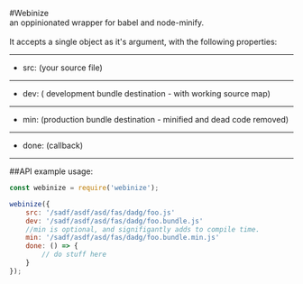 #Webinize
<br>
an oppinionated wrapper for babel and node-minify.
<br/><br/>
It accepts a single object as it's argument, with the following properties:
<hr/>

* src: (your source file)

 <hr/>

* dev: ( development bundle destination - with working source map)

<hr/>

* min: (production bundle destination - minified and dead code removed)

<hr/>

* done: (callback)

<hr/>

##API example usage:

```javascript
const webinize = require('webinize');

webinize({
    src: '/sadf/asdf/asd/fas/dadg/foo.js'
    dev: '/sadf/asdf/asd/fas/dadg/foo.bundle.js'
    //min is optional, and signifigantly adds to compile time.
    min: '/sadf/asdf/asd/fas/dadg/foo.bundle.min.js'
    done: () => {
        // do stuff here
    }
});
```